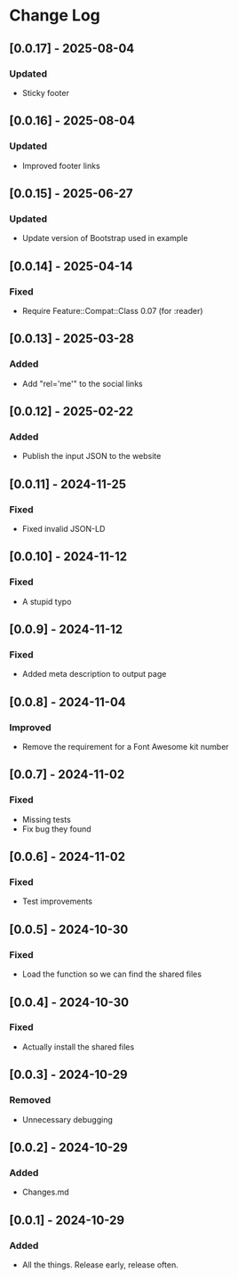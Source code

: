 # Change Log

## [0.0.17] - 2025-08-04

### Updated

- Sticky footer

## [0.0.16] - 2025-08-04

### Updated

- Improved footer links

## [0.0.15] - 2025-06-27

### Updated

- Update version of Bootstrap used in example

## [0.0.14] - 2025-04-14

### Fixed

- Require Feature::Compat::Class 0.07 (for :reader)

## [0.0.13] - 2025-03-28

### Added

- Add "rel='me'" to the social links

## [0.0.12] - 2025-02-22

### Added

- Publish the input JSON to the website

## [0.0.11] - 2024-11-25

### Fixed

- Fixed invalid JSON-LD

## [0.0.10] - 2024-11-12

### Fixed

- A stupid typo

## [0.0.9] - 2024-11-12

### Fixed

- Added meta description to output page

## [0.0.8] - 2024-11-04

### Improved

- Remove the requirement for a Font Awesome kit number

## [0.0.7] - 2024-11-02

### Fixed

- Missing tests
- Fix bug they found

## [0.0.6] - 2024-11-02

### Fixed

- Test improvements

## [0.0.5] - 2024-10-30

### Fixed

- Load the function so we can find the shared files

## [0.0.4] - 2024-10-30

### Fixed

- Actually install the shared files

## [0.0.3] - 2024-10-29

### Removed

- Unnecessary debugging

## [0.0.2] - 2024-10-29

### Added

- Changes.md

## [0.0.1] - 2024-10-29
 
### Added
 
- All the things. Release early, release often.

